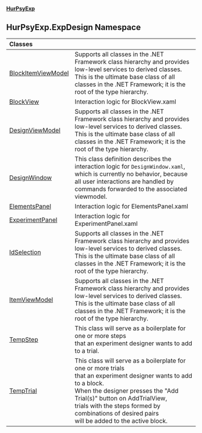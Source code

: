 #### [HurPsyExp](index.md 'index')

## HurPsyExp.ExpDesign Namespace

| Classes | |
| :--- | :--- |
| [BlockItemViewModel](HurPsyExp.ExpDesign.BlockItemViewModel.md 'HurPsyExp.ExpDesign.BlockItemViewModel') | Supports all classes in the .NET Framework class hierarchy and provides low-level services to derived classes. This is the ultimate base class of all classes in the .NET Framework; it is the root of the type hierarchy. |
| [BlockView](HurPsyExp.ExpDesign.BlockView.md 'HurPsyExp.ExpDesign.BlockView') | Interaction logic for BlockView.xaml |
| [DesignViewModel](HurPsyExp.ExpDesign.DesignViewModel.md 'HurPsyExp.ExpDesign.DesignViewModel') | Supports all classes in the .NET Framework class hierarchy and provides low-level services to derived classes. This is the ultimate base class of all classes in the .NET Framework; it is the root of the type hierarchy. |
| [DesignWindow](HurPsyExp.ExpDesign.DesignWindow.md 'HurPsyExp.ExpDesign.DesignWindow') | This class definition describes the interaction logic for `DesignWindow.xaml`,<br/>which is currently no behavior, because all user interactions are handled by commands forwarded to the associated viewmodel. |
| [ElementsPanel](HurPsyExp.ExpDesign.ElementsPanel.md 'HurPsyExp.ExpDesign.ElementsPanel') | Interaction logic for ElementsPanel.xaml |
| [ExperimentPanel](HurPsyExp.ExpDesign.ExperimentPanel.md 'HurPsyExp.ExpDesign.ExperimentPanel') | Interaction logic for ExperimentPanel.xaml |
| [IdSelection](HurPsyExp.ExpDesign.IdSelection.md 'HurPsyExp.ExpDesign.IdSelection') | Supports all classes in the .NET Framework class hierarchy and provides low-level services to derived classes. This is the ultimate base class of all classes in the .NET Framework; it is the root of the type hierarchy. |
| [ItemViewModel](HurPsyExp.ExpDesign.ItemViewModel.md 'HurPsyExp.ExpDesign.ItemViewModel') | Supports all classes in the .NET Framework class hierarchy and provides low-level services to derived classes. This is the ultimate base class of all classes in the .NET Framework; it is the root of the type hierarchy. |
| [TempStep](HurPsyExp.ExpDesign.TempStep.md 'HurPsyExp.ExpDesign.TempStep') | This class will serve as a boilerplate for one or more steps<br/>that an experiment designer wants to add to a trial. |
| [TempTrial](HurPsyExp.ExpDesign.TempTrial.md 'HurPsyExp.ExpDesign.TempTrial') | This class will serve as a boilerplate for one or more trials<br/>that an experiment designer wants to add to a block.<br/>When the designer presses the "Add Trial(s)" button on AddTrialView,<br/>trials with the steps formed by combinations of desired pairs<br/>will be added to the active block. |
